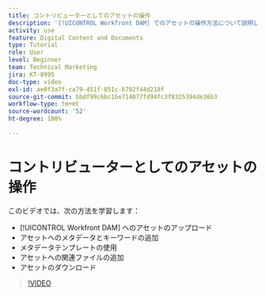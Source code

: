 ```yaml
---
title: コントリビューターとしてのアセットの操作
description: '[!UICONTROL Workfront DAM] でのアセットの操作方法について説明します。'
activity: use
feature: Digital Content and Documents
type: Tutorial
role: User
level: Beginner
team: Technical Marketing
jira: KT-8995
doc-type: video
exl-id: ae0f3a7f-ca79-451f-851c-6792f44d218f
source-git-commit: bbdf99c6bc1be714077fd94fc3f8325394de36b3
workflow-type: tm+mt
source-wordcount: '52'
ht-degree: 100%

---
```


# コントリビューターとしてのアセットの操作

このビデオでは、次の方法を学習します：

* [!UICONTROL Workfront DAM] へのアセットのアップロード
* アセットへのメタデータとキーワードの追加
* メタデータテンプレートの使用
* アセットへの関連ファイルの追加
* アセットのダウンロード

>[!VIDEO](https://video.tv.adobe.com/v/3454807/?quality=12&learn=on&enablevpops=1&captions=jpn)
